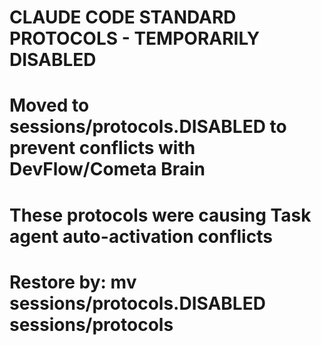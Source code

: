 # CLAUDE CODE STANDARD PROTOCOLS - TEMPORARILY DISABLED
# Moved to sessions/protocols.DISABLED to prevent conflicts with DevFlow/Cometa Brain
# These protocols were causing Task agent auto-activation conflicts
# Restore by: mv sessions/protocols.DISABLED sessions/protocols

